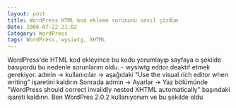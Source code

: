 ```yaml
---
layout: post
title: WordPress HTML kod ekleme sorununu nasıl çözdüm
Date: 2006-07-22 21:02
Category: WordPress
tags: WordPress, wysiwtg, XHTML
---
```


WordPress'de HTML kod ekleyince bu kodu yorumlayıp sayfaya o şekilde
basıyordu bu nedenle sorunlarım oldu. - wysiwtg editor deaktif etmek
gerekiyor. admin -> kullanıcılar -> aşağıdaki "Use the visual rich
editor when writing" işaretini kaldırın Sonrada admin -> Ayarlar ->
Yaz bölümünde "WordPress should correct invalidly nested XHTML
automatically" başındaki işareti kaldırın. Ben WordPres 2.0.2
kullanıyorum ve bu şekilde oldu
